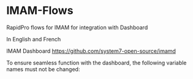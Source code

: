 # IMAM-Flows
RapidPro flows for IMAM for integration with Dashboard

In English and French

IMAM Dashboard https://github.com/system7-open-source/imamd

To ensure seamless function with the dashboard, the following variable names must not be changed:

